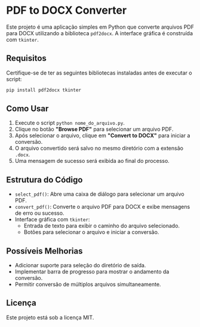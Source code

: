 # PDF to DOCX Converter

Este projeto é uma aplicação simples em Python que converte arquivos PDF para DOCX utilizando a biblioteca `pdf2docx`. A interface gráfica é construída com `tkinter`.

## Requisitos

Certifique-se de ter as seguintes bibliotecas instaladas antes de executar o script:

```sh
pip install pdf2docx tkinter
```

## Como Usar

1. Execute o script `python nome_do_arquivo.py`.
2. Clique no botão **"Browse PDF"** para selecionar um arquivo PDF.
3. Após selecionar o arquivo, clique em **"Convert to DOCX"** para iniciar a conversão.
4. O arquivo convertido será salvo no mesmo diretório com a extensão `.docx`.
5. Uma mensagem de sucesso será exibida ao final do processo.

## Estrutura do Código

- `select_pdf()`: Abre uma caixa de diálogo para selecionar um arquivo PDF.
- `convert_pdf()`: Converte o arquivo PDF para DOCX e exibe mensagens de erro ou sucesso.
- Interface gráfica com `tkinter`:
  - Entrada de texto para exibir o caminho do arquivo selecionado.
  - Botões para selecionar o arquivo e iniciar a conversão.

## Possíveis Melhorias

- Adicionar suporte para seleção do diretório de saída.
- Implementar barra de progresso para mostrar o andamento da conversão.
- Permitir conversão de múltiplos arquivos simultaneamente.

## Licença

Este projeto está sob a licença MIT.

